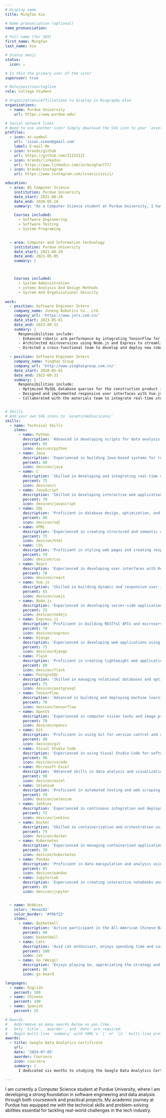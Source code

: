 ```yaml
---
# Display name
title: Mingfan Xie

# Name pronunciation (optional)
name_pronunciation: 

# Full name (for SEO)
first_name: Mingfan
last_name: Xie

# Status emoji
status:
  icon: ☕️

# Is this the primary user of the site?
superuser: true

# Role/position/tagline
role: College Student

# Organizations/Affiliations to display in Biography blox
organizations:
  - name: Purdue University
    url: https://www.purdue.edu/

# Social network links
# Need to use another icon? Simply download the SVG icon to your `assets/media/icons/` folder.
profiles:
  - icon: at-symbol
    url: 'issac.xieee@gmail.com'
    label: E-mail Me
  - icon: brands/github
    url: https://github.com/IIIIVIII
  - icon: brands/linkedin
    url: https://www.linkedin.com/in/mingfan777/
  - icon: brands/instagram
    url: https://www.instagram.com/issaciiiiviii/

education:
  - area: BS Computer Science
    institution: Purdue University
    date_start: 2021-08-29
    date_end: 2026-05-10
    summary: "As a Computer Science student at Purdue University, I have gained a strong foundation in software development, algorithm design, and data structures, equipping me with the technical skills and problem-solving abilities necessary to excel in the tech industry."

    Courses included:
      - Software Engineering
      - Software Testing
      - System Programing

    
  - area: Computer and Information Technology
    institution: Purdue University
    date_start: 2021-08-29
    date_end: 2021-05-05
    summary: |



    Courses included:
      - System Administration
      - ystems Analysis And Design Methods
      - System And Organizational Security
  
work:
  - position: Software Engineer Intern
    company_name: Juneng Robotics Co., Ltd.
    company_url: 'https://www.jnrs.com.cn/'
    date_start: 2023-05-01
    date_end: 2023-08-31
    summary: |
      Responsibilities include:
      - Enhanced robotic arm performance by integrating TensorFlow for network-based object detection and classification, enabling precise object manipulation, and optimizing the visual data processing pipeline with OpenCV.
      - Architected microservices using Node.js and Express to streamline AI-driven robotic arm operations, improving task accuracy by 20% and reducing cycle times by 15%, enhancing overall operational efficiency.
      - Directed a cross-functional team to develop and deploy new robotic arm features using React and Redux, resulting in a 20% boost in system efficiency and increased user engagement within the first month.

  - position: Software Engineer Intern
    company_name: Yinghai Group
    company_url: 'http://www.yinghaigroup.com.cn/'
    date_start: 2020-05-01
    date_end: 2022-08-31
    summary: |
      Responsibilities include:
      - Optimized MySQL database queries for the construction product inventory system by indexing frequently accessed tables and refining query logic, reducing page load times by 15% and improving overall application performance.
      - Designed and implemented responsive user interfaces with Vue.js for the company’s online platform, enhancing the digital catalog and product search for construction materials, leading to a 20% improvement in user satisfaction.
      - Collaborated with the materials team to integrate real-time stock updates and automated reorder alerts, using API integration and database normalization, streamlining inventory management and reducing stockouts by 10%.


# Skills
# Add your own SVG icons to `assets/media/icons/`
skills:
  - name: Technical Skills
    items:
      - name: Python
        description: 'Advanced in developing scripts for data analysis, automation, and algorithmic enhancements.'
        percent: 85
        icon: devicon/python
      - name: Java
        description: 'Experienced in building Java-based systems for robotic programming interfaces and real-time control systems.'
        percent: 80
        icon: devicon/java
      - name: C
        description: 'Skilled in developing and integrating real-time control systems for logistics and vision systems.'
        percent: 75
        icon: devicon/c
      - name: JavaScript
        description: 'Skilled in developing interactive web applications using JavaScript.'
        percent: 70
        icon: devicon/javascript
      - name: SQL
        description: 'Proficient in database design, optimization, and complex query development.'
        percent: 80
        icon: devicon/sql
      - name: HTML
        description: 'Experienced in creating structured and semantic web pages using HTML.'
        percent: 75
        icon: devicon/html
      - name: CSS
        description: 'Proficient in styling web pages and creating responsive designs using CSS.'
        percent: 70
        icon: devicon/css
      - name: React
        description: 'Experienced in developing user interfaces with React.'
        percent: 70
        icon: devicon/react
      - name: Vue.js
        description: 'Skilled in building dynamic and responsive user interfaces using Vue.js.'
        percent: 65
        icon: devicon/vuejs
      - name: Node.js
        description: 'Experienced in developing server-side applications using Node.js.'
        percent: 75
        icon: devicon/nodejs
      - name: Express.js
        description: 'Proficient in building RESTful APIs and microservices with Express.js.'
        percent: 70
        icon: devicon/express
      - name: Django
        description: 'Experienced in developing web applications using the Django framework.'
        percent: 75
        icon: devicon/django
      - name: Flask
        description: 'Proficient in creating lightweight web applications and APIs using Flask.'
        percent: 80
        icon: devicon/flask
      - name: PostgreSQL
        description: 'Skilled in managing relational databases and optimizing queries with PostgreSQL.'
        percent: 75
        icon: devicon/postgresql
      - name: TensorFlow
        description: 'Advanced in building and deploying machine learning models using TensorFlow.'
        percent: 70
        icon: devicon/tensorflow
      - name: OpenCV
        description: 'Experienced in computer vision tasks and image processing with OpenCV.'
        percent: 70
        icon: devicon/opencv
      - name: Git
        description: 'Proficient in using Git for version control and collaborative software development.'
        percent: 80
        icon: devicon/git
      - name: Visual Studio Code
        description: 'Experienced in using Visual Studio Code for software development and debugging.'
        percent: 90
        icon: devicon/vscode
      - name: Microsoft Excel
        description: 'Advanced skills in data analysis and visualization using Excel.'
        percent: 90
        icon: devicon/excel
      - name: Selenium
        description: 'Proficient in automated testing and web scraping using Selenium.'
        percent: 70
        icon: devicon/selenium
      - name: Jenkins
        description: 'Experienced in continuous integration and deployment with Jenkins.'
        percent: 75
        icon: devicon/jenkins
      - name: Docker
        description: 'Skilled in containerization and orchestration using Docker.'
        percent: 75
        icon: devicon/docker
      - name: Kubernetes
        description: 'Experienced in managing containerized applications with Kubernetes.'
        percent: 70
        icon: devicon/kubernetes
      - name: Pandas
        description: 'Proficient in data manipulation and analysis using Pandas.'
        percent: 85
        icon: devicon/pandas
      - name: JupyterLab
        description: 'Experienced in creating interactive notebooks and conducting data analysis with JupyterLab.'
        percent: 80
        icon: devicon/jupyter


  - name: Hobbies
    color: '#eeac02'
    color_border: '#f0bf23'
    items:
      - name: Basketball
        description: 'Active participant in the All-American Chinese Basketball League for multiple years.'
        percent: 90
        icon: basketball
      - name: Cats
        description: 'Avid cat enthusiast, enjoys spending time and caring for cats.'
        percent: 100
        icon: cat
      - name: Go (Weiqi)
        description: 'Enjoys playing Go, appreciating the strategy and depth of the ancient board game.'
        percent: 80
        icon: go-board

languages:
  - name: English
    percent: 100
  - name: Chinese
    percent: 100
  - name: Spanish
    percent: 25

# Awards.
#   Add/remove as many awards below as you like.
#   Only `title`, `awarder`, and `date` are required.
#   Begin multi-line `summary` with YAML's `|` or `|2-` multi-line prefix and indent 2 spaces below.
awards:
  - title: Google Data Analytics Certificate
    url: 
    date: '2024-07-05'
    awarder: Coursera
    icon: coursera
    summary: |
      I dedicated six months to studying the Google Data Analytics Certificate, during which I gained a comprehensive understanding of data analysis concepts and practices. By the end of the course, I was proficient in collecting, cleaning, and analyzing data; using tools like SQL, R, and Tableau for data visualization; applying statistical methods to interpret data; and creating data-driven reports. This rigorous program equipped me with the skills to perform end-to-end data analysis and apply my knowledge to real-world scenarios, enhancing my ability to make data-informed decisions.
  
---
```


I am currently a Computer Science student at Purdue University, where I am developing a strong foundation in software engineering and data analysis through both coursework and practical projects. My academic journey at Purdue has equipped me with the technical skills and problem-solving abilities essential for tackling real-world challenges in the tech industry.






